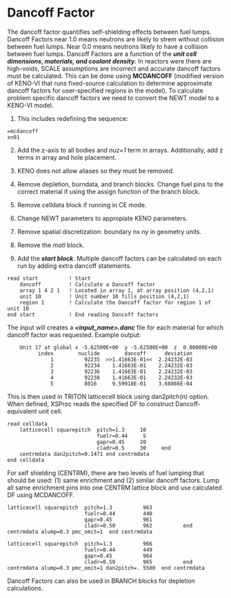 # Dancoff Factor

The dancoff factor quantifies self-shielding effects between fuel lumps. Dancoff Factors near 1.0 means neutrons are likely to strem without collision between fuel lumps. Near 0.0 means neutrons likely to have a collision between fuel lumps. Dancoff Factors are a function of the ***unit cell dimensions, materials, and coolant density.*** In reactors were there are high-voids, SCALE assumptions are incorrect and accurate dancoff factors must be calculated. This can be done using **MCDANCOFF** (modified version of KENO-VI that runs fixed-source calculation to determine approximate dancoff factors for user-specified regions in the model). To calculate problem specific dancoff factors we need to convert the NEWT model to a KENO-VI model. 

1) This includes redefining the sequence:

```
=mcdancoff
xn01
```

2) Add the z-axis to all bodies and *nuz=1* term in arrays. Additionally, add z terms in array and hole placement. 

3) KENO does not allow aliases so they must be removed.  

4) Remove depletion, burndata, and branch blocks. Change fuel pins to the correct material if using the assign function of the branch block. 

5) Remove celldata block if running in CE mode. 

6) Change NEWT parameters to appropiate KENO parameters.

7) Remove spatial discretization: boundary nx ny in geometry units.

8) Remove the *matl* block.

9) Add the ***start block***. Multiple dancoff factors can be calculated on each run by adding extra dancoff statements.

```
read start		    ! Start 
    dancoff	        ! Calculate a Dancoff factor
    array 1 4 2 1	! Located in array 1, at array position (4,2,1) 
    unit 10		    ! Unit number 10 fills position (4,2,1)  
    region 1        ! Calculate the Dancoff factor for region 1 of unit 10
end start		    ! End reading Dancoff factors
```

The input will creates a ***\<input_name\>.danc*** file for each material for which dancoff factor was requested. Example output:

```
	Unit 17 at global x -5.62500E+00  y -5.62500E+00  z  0.00000E+00
          index        nuclide        dancoff      deviation
              1          92235  >>1.41663E-01<<  2.24232E-03
              2          92234    1.41663E-01    2.24232E-03
              3          92236    1.41663E-01    2.24232E-03
              4          92238    1.41663E-01    2.24232E-03
              5          8016     9.59918E-01    3.68866E-04
```

This is then used in TRITON latticecell block using dan2pitch(n) option. When defined, XSProc reads the specified DF to construct Dancoff-equivalent unit cell. 

```
read celldata
    latticecell squarepitch  pitch=1.3     10
                             fuelr=0.44     5
                             gapr=0.45     20
                             cladr=0.5     30     end
    centrmdata dan2pitch=0.1471 end centrmdata
end celldata
```

For self shielding (CENTRM), there are two levels of fuel lumping that should be used: (1) same enrichment and (2) similar dancoff factors. Lump all same enrichment pins into one CENTRM lattice block and use calculated DF using MCDANCOFF.

```
latticecell squarepitch  pitch=1.3          963
                         fuelr=0.44         440
                         gapr=0.45          961
                         cladr=0.50         962          end
centrmdata alump=0.3 pmc_omit=1  end centrmdata

latticecell squarepitch  pitch=1.3          966
                         fuelr=0.44         449
                         gapr=0.45          964
                         cladr=0.50         965          end
centrmdata alump=0.3 pmc_omit=1 dan2pitch=. 5500  end centrmdata
```

Dancoff Factors can also be used in BRANCH blocks for depletion calculations.

